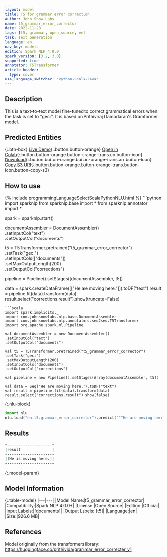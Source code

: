 ```yaml
---
layout: model
title: T5 for grammar error correction
author: John Snow Labs
name: t5_grammar_error_corrector
date: 2022-11-28
tags: [t5, grammar, open_source, en]
task: Text Generation
language: en
nav_key: models
edition: Spark NLP 4.0.0
spark_version: [3.2, 3.0]
supported: true
annotator: T5Transformer
article_header:
  type: cover
use_language_switcher: "Python-Scala-Java"
---
```


## Description

This is a text-to-text model fine-tuned to correct grammatical errors when the task is set to "gec:". It is based on Prithiviraj Damodaran's Gramformer model.

## Predicted Entities



{:.btn-box}
[Live Demo](https://demo.johnsnowlabs.com/public/T5_LINGUISTIC/){:.button.button-orange}
[Open in Colab](https://colab.research.google.com/github/JohnSnowLabs/spark-nlp-workshop/blob/master/tutorials/streamlit_notebooks/T5_LINGUISTIC.ipynb){:.button.button-orange.button-orange-trans.co.button-icon}
[Download](https://s3.amazonaws.com/auxdata.johnsnowlabs.com/public/models/t5_grammar_error_corrector_en_4.0.0_3.2_1669638224299.zip){:.button.button-orange.button-orange-trans.arr.button-icon}
[Copy S3 URI](s3://auxdata.johnsnowlabs.com/public/models/t5_grammar_error_corrector_en_4.0.0_3.2_1669638224299.zip){:.button.button-orange.button-orange-trans.button-icon.button-copy-s3}

## How to use



<div class="tabs-box" markdown="1">
{% include programmingLanguageSelectScalaPythonNLU.html %}
```python
import sparknlp
from sparknlp.base import *
from sparknlp.annotator import *

spark = sparknlp.start()

documentAssembler = DocumentAssembler() \
.setInputCol("text") \
.setOutputCol("documents")

t5 = T5Transformer.pretrained("t5_grammar_error_corrector") \
.setTask("gec:") \
.setInputCols(["documents"]) \
.setMaxOutputLength(200) \
.setOutputCol("corrections")

pipeline = Pipeline().setStages([documentAssembler, t5])

data = spark.createDataFrame([["He are moving here."]]).toDF("text")
result = pipeline.fit(data).transform(data)
result.select("corrections.result").show(truncate=False)
```
```scala
import spark.implicits._
import com.johnsnowlabs.nlp.base.DocumentAssembler
import com.johnsnowlabs.nlp.annotators.seq2seq.T5Transformer
import org.apache.spark.ml.Pipeline

val documentAssembler = new DocumentAssembler()
.setInputCol("text")
.setOutputCol("documents")

val t5 = T5Transformer.pretrained("t5_grammar_error_corrector")
.setTask("gec:")
.setMaxOutputLength(200)
.setInputCols("documents")
.setOutputCol("corrections")

val pipeline = new Pipeline().setStages(Array(documentAssembler, t5))

val data = Seq("He are moving here.").toDF("text")
val result = pipeline.fit(data).transform(data)
result.select("corrections.result").show(false)
```

{:.nlu-block}
```python
import nlu
nlu.load("en.t5.grammar_error_corrector").predict("""He are moving here.""")

```
</div>

## Results

```bash
+--------------------+
|result              |
+--------------------+
|[He is moving here.]|
+--------------------+
```

{:.model-param}
## Model Information

{:.table-model}
|---|---|
|Model Name:|t5_grammar_error_corrector|
|Compatibility:|Spark NLP 4.0.0+|
|License:|Open Source|
|Edition:|Official|
|Input Labels:|[documents]|
|Output Labels:|[t5]|
|Language:|en|
|Size:|926.6 MB|

## References

Model originally from the transformers library:
https://huggingface.co/prithivida/grammar_error_correcter_v1